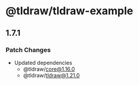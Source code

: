 # @tldraw/tldraw-example

## 1.7.1

### Patch Changes

- Updated dependencies
  - @tldraw/core@1.16.0
  - @tldraw/tldraw@1.21.0
